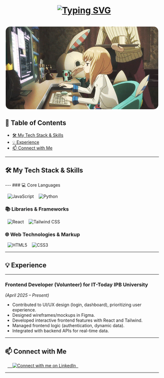 <h1 align="center">
  <a href="https://git.io/typing-svg"><img src="https://readme-typing-svg.herokuapp.com?font=Orbitron&weight=600&size=25&pause=998&color=805DF7&background=27FF0E00&center=true&vCenter=true&width=600&lines=Halo%2FHello%2F%E3%82%84%E3%81%82%2F%E4%BD%A0%E5%A5%BD%2FCiao%2F%D0%9F%D1%80%D0%B8%D0%B2%D0%B5%D1%82%2FHej!+%F0%9F%91%8B;Julius+Calvin+Kurniadi" alt="Typing SVG" /></a>
</h1>
<p align="center">
  <img src="/images/anime_ngoding.gif" style="border-radius: 15px;" width="500" alt="Stressed Anime Girl Coding" />
</p>

<h2>📝 Table of Contents</h2>
<ul list="list-style-image: point.gif">
  <li><a href="#tech-stack">🛠️ My Tech Stack & Skills</a></li>
  <li><a href="#experience">💡 Experience</a></li>
  <li><a href="#connect">📫 Connect with Me</a></li>
</ul>
<hr />
<h2 id="tech-stack">🛠️ My Tech Stack & Skills</h2>
---
### 💻 Core Languages
<p align="left">
  <img src="https://img.shields.io/badge/JAVASCRIPT-323330?style=for-the-badge&logo=javascript&logoColor=F7DF1E" alt="JavaScript"/>&nbsp;
  <img src="https://img.shields.io/badge/PYTHON-3776AB?style=for-the-badge&logo=python&logoColor=white" alt="Python"/>
</p>

### 📚 Libraries & Frameworks
<p align="left">
  <img src="https://img.shields.io/badge/REACT-20232A?style=for-the-badge&logo=react&logoColor=61DAFB" alt="React"/>&nbsp;
  <img src="https://img.shields.io/badge/TAILWIND%20CSS-06B6D4?style=for-the-badge&logo=tailwindcss&logoColor=white" alt="Tailwind CSS"/>
</p>

### 🌐 Web Technologies & Markup
<p align="left">
  <img src="https://img.shields.io/badge/HTML5-E34F26?style=for-the-badge&logo=html5&logoColor=white" alt="HTML5"/>&nbsp;
  <img src="https://img.shields.io/badge/CSS3-1572B6?style=for-the-badge&logo=css3&logoColor=white" alt="CSS3"/>
</p>

---

<h2 id="experience">💡 Experience</h2>

---

### **Frontend Developer (Volunteer)** for IT-Today IPB University
*_(April 2025 – Present)_*

* Contributed to UI/UX design (login, dashboard), prioritizing user experience.
* Designed wireframes/mockups in Figma.
* Developed interactive frontend features with React and Tailwind.
* Managed frontend logic (authentication, dynamic data).
* Integrated with backend APIs for real-time data.

---

<h2 id="connect">📫 Connect with Me</h2>

<p align="left">
  <a href="https://www.linkedin.com/in/jcalvink/">
    <img src="https://user-images.githubusercontent.com/74038190/235294012-0a55e343-37ad-4b0f-924f-c8431d9d2483.gif" width="50" alt="Connect with me on LinkedIn"/>
  </a>
</p>


---
